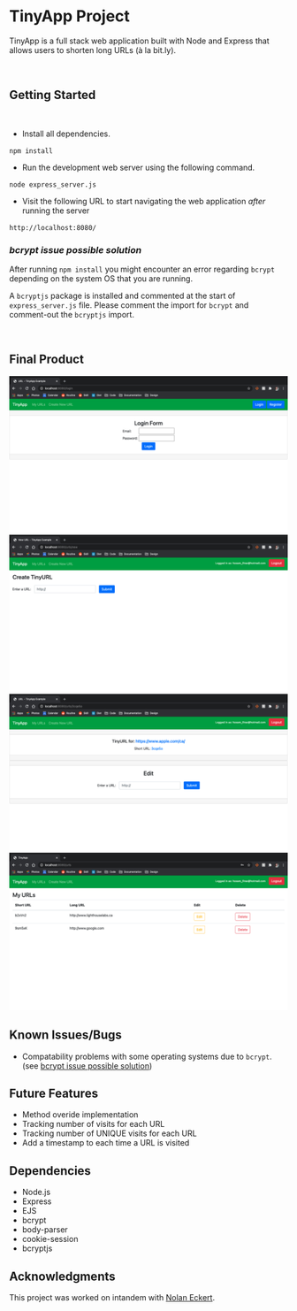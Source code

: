 # TinyApp Project

TinyApp is a full stack web application built with Node and Express that allows users to shorten long URLs (à la bit.ly).

<br>

## Getting Started

<br>

- Install all dependencies.
```
npm install
```
- Run the development web server using the following command.
```
node express_server.js
```

- Visit the following URL to start navigating the web application *after* running the server
```
http://localhost:8080/
```

### ***bcrypt issue possible solution***

After running `npm install` you might encounter an error regarding `bcrypt` depending on the system OS that you are running. 

A `bcryptjs` package is installed and commented at the start of `express_server.js` file. Please comment the import for `bcrypt` and comment-out the `bcryptjs` import.

<br>

## Final Product

!["Screenshot of Login page"](https://github.com/Just-Hosam/tinyapp/blob/master/docs/Login-page.png)
!["Screenshot of new URL page"](https://github.com/Just-Hosam/tinyapp/blob/master/docs/New_URL_page.png)
!["Screenshot of URL edit page"](https://github.com/Just-Hosam/tinyapp/blob/master/docs/URL_edit_page.png)
!["Screenshot of URLs table"](https://github.com/Just-Hosam/tinyapp/blob/master/docs/URLs_table.png)

## Known Issues/Bugs

- Compatability problems with some operating systems due to `bcrypt`. (see [bcrypt issue possible solution](#bcrypt-issue-possible-solution))

## Future Features

- Method overide implementation
- Tracking number of visits for each URL
- Tracking number of UNIQUE visits for each URL
- Add a timestamp to each time a URL is visited

## Dependencies

- Node.js
- Express
- EJS
- bcrypt
- body-parser
- cookie-session
- bcryptjs

## Acknowledgments

This project was worked on intandem with [Nolan Eckert](https://github.com/Nolan-E/tinyapp).